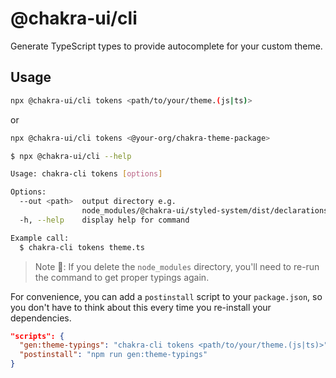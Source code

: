 # @chakra-ui/cli

Generate TypeScript types to provide autocomplete for your custom theme.

## Usage

```sh
npx @chakra-ui/cli tokens <path/to/your/theme.(js|ts)>
```

or

```sh
npx @chakra-ui/cli tokens <@your-org/chakra-theme-package>
```

```sh
$ npx @chakra-ui/cli --help

Usage: chakra-cli tokens [options]

Options:
  --out <path>  output directory e.g.
                node_modules/@chakra-ui/styled-system/dist/declarations/src/theming.types.d.ts
  -h, --help    display help for command

Example call:
  $ chakra-cli tokens theme.ts
```

> Note 🚨: If you delete the `node_modules` directory, you'll need to re-run the
> command to get proper typings again.

For convenience, you can add a `postinstall` script to your `package.json`, so
you don't have to think about this every time you re-install your dependencies.

```json title="package.json"
"scripts": {
  "gen:theme-typings": "chakra-cli tokens <path/to/your/theme.(js|ts)>",
  "postinstall": "npm run gen:theme-typings"
}
```
